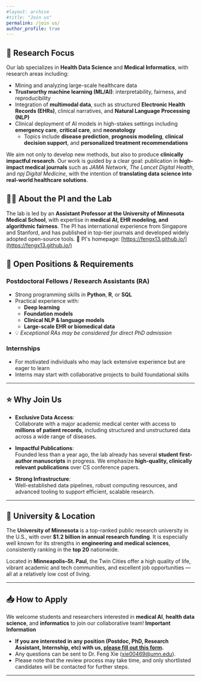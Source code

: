 ```yaml
---
#layout: archive
#title: "Join us"
permalink: /join us/
author_profile: true
---
```


## 🔬 Research Focus  
Our lab specializes in **Health Data Science** and **Medical Informatics**, with research areas including:

- Mining and analyzing large-scale healthcare data  
- **Trustworthy machine learning (ML/AI)**: interpretability, fairness, and reproducibility  
- Integration of **multimodal data**, such as structured **Electronic Health Records (EHRs)**, clinical narratives, and **Natural Language Processing (NLP)**  
- Clinical deployment of AI models in high-stakes settings including **emergency care**, **critical care**, and **neonatology**  
  - Topics include **disease prediction**, **prognosis modeling**, **clinical decision support**, and **personalized treatment recommendations**

We aim not only to develop new methods, but also to produce **clinically impactful research**. Our work is guided by a clear goal: publication in **high-impact medical journals** such as *JAMA Network*, *The Lancet Digital Health*, and *npj Digital Medicine*, with the intention of **translating data science into real-world healthcare solutions**.

## 👨‍🏫 About the PI and the Lab  
The lab is led by an **Assistant Professor at the University of Minnesota Medical School**, with expertise in **medical AI, EHR modeling, and algorithmic fairness**. The PI has international experience from Singapore and Stanford, and has published in top-tier journals and developed widely adopted open-source tools.
🔗 PI's homepage: [https://fengx13.github.io/](https://fengx13.github.io/)

## 📌 Open Positions & Requirements  

### Postdoctoral Fellows / Research Assistants (RA)
- Strong programming skills in **Python**, **R**, or **SQL**
- Practical experience with:
  - **Deep learning**
  - **Foundation models**
  - **Clinical NLP & language models**
  - **Large-scale EHR or biomedical data**
- 💡 *Exceptional RAs may be considered for direct PhD admission*

### Internships
- For motivated individuals who may lack extensive experience but are eager to learn
- Interns may start with collaborative projects to build foundational skills

---

## ⭐ Why Join Us

- **Exclusive Data Access**:  
  Collaborate with a major academic medical center with access to **millions of patient records**, including structured and unstructured data across a wide range of diseases.

- **Impactful Publications**:  
  Founded less than a year ago, the lab already has several **student first-author manuscripts** in progress. We emphasize **high-quality, clinically relevant publications** over CS conference papers.

- **Strong Infrastructure**:  
  Well-established data pipelines, robust computing resources, and advanced tooling to support efficient, scalable research.

---

## 🏫 University & Location

The **University of Minnesota** is a top-ranked public research university in the U.S., with over **$1.2 billion in annual research funding**. It is especially well known for its strengths in **engineering and medical sciences**, consistently ranking in the **top 20** nationwide.

Located in **Minneapolis–St. Paul**, the Twin Cities offer a high quality of life, vibrant academic and tech communities, and excellent job opportunities — all at a relatively low cost of living.

---


## 📥 How to Apply  

We welcome students and researchers interested in **medical AI**, **health data science**, and **informatics** to join our collaborative team!
<b>Important Information</b>
- **If you are interested in any position (Postdoc, PhD, Research Assistant, Internship, etc) with us, [please fill out this form](https://forms.gle/LP9upZyDBFP676jG9).** 
- Any questions can be sent to Dr. Feng Xie (<A href="mailto:xie00469@umn.edu">xie00469@umn.edu</A>). 
- Please note that the review process may take time, and only shortlisted candidates will be contacted for further steps.



---





<script type='text/javascript' id='clustrmaps' src='//cdn.clustrmaps.com/map_v2.js?cl=ffffff&w=70&t=n&d=8tuUaROnSMxIFafrtIJBjLZv4TtqdawyP5VXFr4GYB4&co=ffffff&cmo=ffffff&cmn=ffffff&ct=ffffff'></script>
